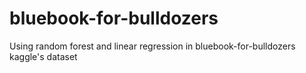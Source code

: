 # bluebook-for-bulldozers
Using random forest and linear regression in bluebook-for-bulldozers kaggle's dataset
